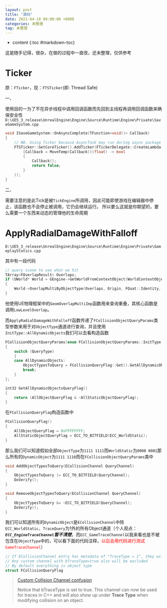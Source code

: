```yaml
---
layout: post
title: "源码"
date: 2021-04-18 09:00:00 +0800 
categories: 未整理
tag: 未整理
---
```

* content
{:toc #markdown-toc}

这是随手记得，很杂，在做的过程中一直改，还未整理，仅供参考

<!-- more -->

# Ticker

原：`FTicker`，现：`FTSTicker`(即: Thread Safe)

一、

使用目的一为了不在异步线程中调用回调函数而先回到主线程再调用回调函数来确保安全性`D:\UE5_3_release\UnrealEngine\Engine\Source\Runtime\Engine\Private\SaveGameSystem.cpp`

```c++
void ISaveGameSystem::OnAsyncComplete(TFunction<void()> Callback)
{
	// NB. Using Ticker because AsyncTask may run during async package loading which may not be suitable for save data
	FTSTicker::GetCoreTicker().AddTicker(FTickerDelegate::CreateLambda(
		[Callback = MoveTemp(Callback)](float) -> bool
		{
			Callback();
			return false;
		}
	));
}
```

二、

需要注意的是此Tick是被`TickEngine`所调用，因此可能即使游戏在编辑器中停止，该函数也不会停止被调用，它仍会继续运行。
所以要么这就是你期望的，要么需要一个东西来动态的管理他的生命周期

# ApplyRadialDamageWithFalloff

`D:\UE5_3_release\UnrealEngine\Engine\Source\Runtime\Engine\Private\GameplayStatics.cpp`

其中有一段代码

```c++
// query scene to see what we hit
TArray<FOverlapResult> Overlaps;
if (UWorld* World = GEngine->GetWorldFromContextObject(WorldContextObject, EGetWorldErrorMode::LogAndReturnNull))
{
    World->OverlapMultiByObjectType(Overlaps, Origin, FQuat::Identity, FCollisionObjectQueryParams(FCollisionObjectQueryParams::InitType::AllDynamicObjects), FCollisionShape::MakeSphere(DamageOuterRadius), SphereParams);
}
```

他使用UE物理框架中的`GeomOverlapMultiImp`函数用来查询重叠，其核心函数是调用`LowLevelOverlap`。

而`ApplyRadialDamageWithFalloff`函数传递了`FCollisionObjectQueryParams`类型参数来用于对`ObjectType`通道进行查询，并且使用`InitType::AllDynamicObjects`我们可以去看构造函数

```c++
FCollisionObjectQueryParams(enum FCollisionObjectQueryParams::InitType QueryType)
{
    switch (QueryType)
    {
    case AllDynamicObjects:
        ObjectTypesToQuery = FCollisionQueryFlag::Get().GetAllDynamicObjectsQueryFlag();
        break;
    }
};

int32 GetAllDynamicObjectsQueryFlag()
{
    return (AllObjectQueryFlag & ~AllStaticObjectQueryFlag);
}
```

在`FCollisionQueryFlag`构造函数中

```c++
FCollisionQueryFlag()
{
    AllObjectQueryFlag = 0xFFFFFFFF;
    AllStaticObjectQueryFlag = ECC_TO_BITFIELD(ECC_WorldStatic);
}
```

那么我们可以知道假如全部`ObjectType`为`1111 1111`而`WorldStatic`为`0000 0001`那么所有的`DynamicObject`为`1111 1110`而在`FCollisionObjectQueryParams`类中

```c++
void AddObjectTypesToQuery(ECollisionChannel QueryChannel)
{
    ObjectTypesToQuery |= ECC_TO_BITFIELD(QueryChannel);
    DoVerify();
}

void RemoveObjectTypesToQuery(ECollisionChannel QueryChannel)
{
    ObjectTypesToQuery &= ~ECC_TO_BITFIELD(QueryChannel);
    DoVerify();
}
```

我们可以知道所有的`DynamicObject`是`ECollisionChannel`中除`ECC_WorldStatic`、`TraceQuery`为1外的所有Object通道（个人观点：***`ECC_EngineTraceChannel`暂不清楚***，而`ECC_GameTraceChannel`以我来看也是不被包含在`ObjectType`中的，可以看下面的代码注释，<font color='red'>以后会用代码进行测试`GameTraceChannel`</font>）

```c++
// If ECollisionChannel entry has metadata of "TraceType = 1", they will be excluded by Collision Profile
// Any custom channel with bTraceType=true also will be excluded
// By default everything is object type
struct FCollisionQueryFlag
```

> [Custom Collision Channel confusion](https://forums.unrealengine.com/t/custom-collision-channel-confusion/57862)
>
> Notice that bTraceType is set to true. This channel can now be used for traces in C++ and will also show up under **Trace Type** when modifying collision on an object.
